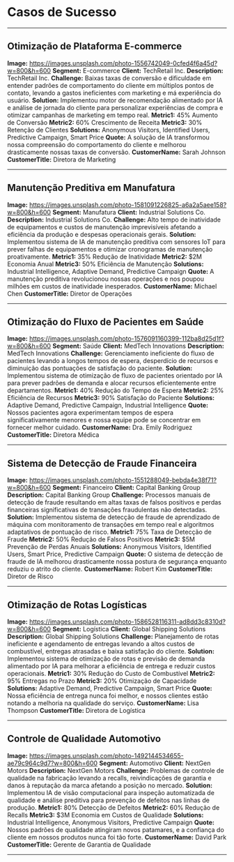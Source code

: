 # Casos de Sucesso

---

## Otimização de Plataforma E-commerce
**Image:** https://images.unsplash.com/photo-1556742049-0cfed4f6a45d?w=800&h=600
**Segment:** E-commerce
**Client:** TechRetail Inc.
**Description:** TechRetail Inc.
**Challenge:** Baixas taxas de conversão e dificuldade em entender padrões de comportamento do cliente em múltiplos pontos de contato, levando a gastos ineficientes com marketing e má experiência do usuário.
**Solution:** Implementou motor de recomendação alimentado por IA e análise de jornada do cliente para personalizar experiências de compra e otimizar campanhas de marketing em tempo real.
**Metric1:** 45% Aumento de Conversão
**Metric2:** 60% Crescimento de Receita
**Metric3:** 30% Retenção de Clientes
**Solutions:** Anonymous Visitors, Identified Users, Predictive Campaign, Smart Price
**Quote:** A solução de IA transformou nossa compreensão do comportamento do cliente e melhorou drasticamente nossas taxas de conversão.
**CustomerName:** Sarah Johnson
**CustomerTitle:** Diretora de Marketing

---

## Manutenção Preditiva em Manufatura
**Image:** https://images.unsplash.com/photo-1581091226825-a6a2a5aee158?w=800&h=600
**Segment:** Manufatura
**Client:** Industrial Solutions Co.
**Description:** Industrial Solutions Co.
**Challenge:** Alto tempo de inatividade de equipamentos e custos de manutenção imprevisíveis afetando a eficiência da produção e despesas operacionais gerais.
**Solution:** Implementou sistema de IA de manutenção preditiva com sensores IoT para prever falhas de equipamentos e otimizar cronogramas de manutenção proativamente.
**Metric1:** 35% Redução de Inatividade
**Metric2:** $2M Economia Anual
**Metric3:** 50% Eficiência de Manutenção
**Solutions:** Industrial Intelligence, Adaptive Demand, Predictive Campaign
**Quote:** A manutenção preditiva revolucionou nossas operações e nos poupou milhões em custos de inatividade inesperados.
**CustomerName:** Michael Chen
**CustomerTitle:** Diretor de Operações

---

## Otimização do Fluxo de Pacientes em Saúde
**Image:** https://images.unsplash.com/photo-1576091160399-112ba8d25d1f?w=800&h=600
**Segment:** Saúde
**Client:** MedTech Innovations
**Description:** MedTech Innovations
**Challenge:** Gerenciamento ineficiente do fluxo de pacientes levando a longos tempos de espera, desperdício de recursos e diminuição das pontuações de satisfação do paciente.
**Solution:** Implementou sistema de otimização de fluxo de pacientes orientado por IA para prever padrões de demanda e alocar recursos eficientemente entre departamentos.
**Metric1:** 40% Redução do Tempo de Espera
**Metric2:** 25% Eficiência de Recursos
**Metric3:** 90% Satisfação do Paciente
**Solutions:** Adaptive Demand, Predictive Campaign, Industrial Intelligence
**Quote:** Nossos pacientes agora experimentam tempos de espera significativamente menores e nossa equipe pode se concentrar em fornecer melhor cuidado.
**CustomerName:** Dra. Emily Rodriguez
**CustomerTitle:** Diretora Médica

---

## Sistema de Detecção de Fraude Financeira
**Image:** https://images.unsplash.com/photo-1551288049-bebda4e38f71?w=800&h=600
**Segment:** Financeiro
**Client:** Capital Banking Group
**Description:** Capital Banking Group
**Challenge:** Processos manuais de detecção de fraude resultando em altas taxas de falsos positivos e perdas financeiras significativas de transações fraudulentas não detectadas.
**Solution:** Implementou sistema de detecção de fraude de aprendizado de máquina com monitoramento de transações em tempo real e algoritmos adaptativos de pontuação de risco.
**Metric1:** 75% Taxa de Detecção de Fraude
**Metric2:** 50% Redução de Falsos Positivos
**Metric3:** $5M Prevenção de Perdas Anuais
**Solutions:** Anonymous Visitors, Identified Users, Smart Price, Predictive Campaign
**Quote:** O sistema de detecção de fraude de IA melhorou drasticamente nossa postura de segurança enquanto reduziu o atrito do cliente.
**CustomerName:** Robert Kim
**CustomerTitle:** Diretor de Risco

---

## Otimização de Rotas Logísticas
**Image:** https://images.unsplash.com/photo-1586528116311-ad8dd3c8310d?w=800&h=600
**Segment:** Logística
**Client:** Global Shipping Solutions
**Description:** Global Shipping Solutions
**Challenge:** Planejamento de rotas ineficiente e agendamento de entregas levando a altos custos de combustível, entregas atrasadas e baixa satisfação do cliente.
**Solution:** Implementou sistema de otimização de rotas e previsão de demanda alimentado por IA para melhorar a eficiência de entrega e reduzir custos operacionais.
**Metric1:** 30% Redução do Custo de Combustível
**Metric2:** 95% Entregas no Prazo
**Metric3:** 20% Otimização de Capacidade
**Solutions:** Adaptive Demand, Predictive Campaign, Smart Price
**Quote:** Nossa eficiência de entrega nunca foi melhor, e nossos clientes estão notando a melhoria na qualidade do serviço.
**CustomerName:** Lisa Thompson
**CustomerTitle:** Diretora de Logística

---

## Controle de Qualidade Automotivo
**Image:** https://images.unsplash.com/photo-1492144534655-ae79c964c9d7?w=800&h=600
**Segment:** Automotivo
**Client:** NextGen Motors
**Description:** NextGen Motors
**Challenge:** Problemas de controle de qualidade na fabricação levando a recalls, reivindicações de garantia e danos à reputação da marca afetando a posição no mercado.
**Solution:** Implementou IA de visão computacional para inspeção automatizada de qualidade e análise preditiva para prevenção de defeitos nas linhas de produção.
**Metric1:** 80% Detecção de Defeitos
**Metric2:** 60% Redução de Recalls
**Metric3:** $3M Economia em Custos de Qualidade
**Solutions:** Industrial Intelligence, Anonymous Visitors, Predictive Campaign
**Quote:** Nossos padrões de qualidade atingiram novos patamares, e a confiança do cliente em nossos produtos nunca foi tão forte.
**CustomerName:** David Park
**CustomerTitle:** Gerente de Garantia de Qualidade

---